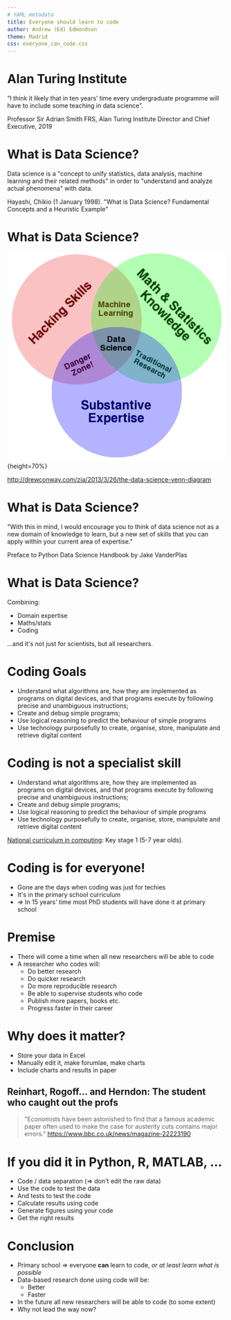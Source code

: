 ```yaml
---
# YAML metadata
title: Everyone should learn to code
author: Andrew (Ed) Edmondson
theme: Madrid
css: everyone_can_code.css
---
```


# Alan Turing Institute

“I think it likely that in ten years’ time every undergraduate programme will
have to include some teaching in data science”.

Professor Sir Adrian Smith FRS, Alan Turing Institute Director and Chief
Executive, 2019

# What is Data Science?

Data science is a "concept to unify statistics, data analysis, machine learning
and their related methods" in order to "understand and analyze actual
phenomena" with data.

Hayashi, Chikio (1 January 1998). "What is Data Science? Fundamental Concepts
and a Heuristic Example"

# What is Data Science?

![](images/Data_Science_VD.png){height=70%}

http://drewconway.com/zia/2013/3/26/the-data-science-venn-diagram

# What is Data Science?

"With this in mind, I would encourage you to think of data science not as a new
domain of knowledge to learn, but a new set of skills that you can apply within
your current area of expertise."

Preface to Python Data Science Handbook by Jake VanderPlas

# What is Data Science?

Combining:

* Domain expertise
* Maths/stats
* Coding

...and it's not just for scientists, but all researchers.

# Coding Goals

* Understand what algorithms are, how they are implemented as programs on
  digital devices, and that programs execute by following precise and
  unambiguous instructions;
* Create and debug simple programs;
* Use logical reasoning to predict the behaviour of simple programs
* Use technology purposefully to create, organise, store, manipulate and
  retrieve digital content

# Coding is not a specialist skill

* Understand what algorithms are, how they are implemented as programs on
  digital devices, and that programs execute by following precise and
  unambiguous instructions;
* Create and debug simple programs;
* Use logical reasoning to predict the behaviour of simple programs
* Use technology purposefully to create, organise, store, manipulate and
  retrieve digital content

[National curriculum in computing](https://www.gov.uk/government/publications/national-curriculum-in-england-computing-programmes-of-study/national-curriculum-in-england-computing-programmes-of-study): Key stage 1 (5-7 year olds).

# Coding is for everyone!

* Gone are the days when coding was just for techies
* It's in the primary school curriculum
* => In 15 years' time most PhD students will have done it at primary school

# Premise

* There will come a time when all new researchers will be able to code
* A researcher who codes will:
  * Do better research
  * Do quicker research
  * Do more reproducible research
  * Be able to supervise students who code
  * Publish more papers, books etc.
  * Progress faster in their career

# Why does it matter?

* Store your data in Excel
* Manually edit it, make forumlae, make charts
* Include charts and results in paper

## Reinhart, Rogoff... and Herndon: The student who caught out the profs
> "Economists have been astonished to find that a famous academic paper often used to make the case for austerity cuts contains major errors."
https://www.bbc.co.uk/news/magazine-22223190

# If you did it in Python, R, MATLAB, ...

* Code / data separation (=> don't edit the raw data)
* Use the code to test the data
* And tests to test the code
* Calculate results using code
* Generate figures using your code
* Get the right results

# Conclusion

* Primary school => everyone **can** learn to code, *or at least learn what is possible*
* Data-based research done using code will be:
  * Better
  * Faster
* In the future all new researchers will be able to code (to some extent)
* Why not lead the way now?
